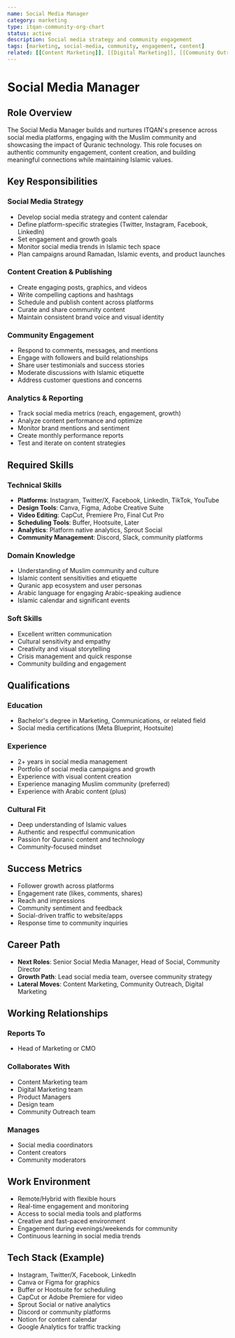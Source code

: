 ```yaml
---
name: Social Media Manager
category: marketing
type: itqan-community-org-chart
status: active
description: Social media strategy and community engagement
tags: [marketing, social-media, community, engagement, content]
related: [[Content Marketing]], [[Digital Marketing]], [[Community Outreach]]
---
```


# Social Media Manager

## Role Overview
The Social Media Manager builds and nurtures ITQAN's presence across social media platforms, engaging with the Muslim community and showcasing the impact of Quranic technology. This role focuses on authentic community engagement, content creation, and building meaningful connections while maintaining Islamic values.

## Key Responsibilities

### Social Media Strategy
- Develop social media strategy and content calendar
- Define platform-specific strategies (Twitter, Instagram, Facebook, LinkedIn)
- Set engagement and growth goals
- Monitor social media trends in Islamic tech space
- Plan campaigns around Ramadan, Islamic events, and product launches

### Content Creation & Publishing
- Create engaging posts, graphics, and videos
- Write compelling captions and hashtags
- Schedule and publish content across platforms
- Curate and share community content
- Maintain consistent brand voice and visual identity

### Community Engagement
- Respond to comments, messages, and mentions
- Engage with followers and build relationships
- Share user testimonials and success stories
- Moderate discussions with Islamic etiquette
- Address customer questions and concerns

### Analytics & Reporting
- Track social media metrics (reach, engagement, growth)
- Analyze content performance and optimize
- Monitor brand mentions and sentiment
- Create monthly performance reports
- Test and iterate on content strategies

## Required Skills

### Technical Skills
- **Platforms**: Instagram, Twitter/X, Facebook, LinkedIn, TikTok, YouTube
- **Design Tools**: Canva, Figma, Adobe Creative Suite
- **Video Editing**: CapCut, Premiere Pro, Final Cut Pro
- **Scheduling Tools**: Buffer, Hootsuite, Later
- **Analytics**: Platform native analytics, Sprout Social
- **Community Management**: Discord, Slack, community platforms

### Domain Knowledge
- Understanding of Muslim community and culture
- Islamic content sensitivities and etiquette
- Quranic app ecosystem and user personas
- Arabic language for engaging Arabic-speaking audience
- Islamic calendar and significant events

### Soft Skills
- Excellent written communication
- Cultural sensitivity and empathy
- Creativity and visual storytelling
- Crisis management and quick response
- Community building and engagement

## Qualifications

### Education
- Bachelor's degree in Marketing, Communications, or related field
- Social media certifications (Meta Blueprint, Hootsuite)

### Experience
- 2+ years in social media management
- Portfolio of social media campaigns and growth
- Experience with visual content creation
- Experience managing Muslim community (preferred)
- Experience with Arabic content (plus)

### Cultural Fit
- Deep understanding of Islamic values
- Authentic and respectful communication
- Passion for Quranic content and technology
- Community-focused mindset

## Success Metrics
- Follower growth across platforms
- Engagement rate (likes, comments, shares)
- Reach and impressions
- Community sentiment and feedback
- Social-driven traffic to website/apps
- Response time to community inquiries

## Career Path
- **Next Roles**: Senior Social Media Manager, Head of Social, Community Director
- **Growth Path**: Lead social media team, oversee community strategy
- **Lateral Moves**: Content Marketing, Community Outreach, Digital Marketing

## Working Relationships

### Reports To
- Head of Marketing or CMO

### Collaborates With
- Content Marketing team
- Digital Marketing team
- Product Managers
- Design team
- Community Outreach team

### Manages
- Social media coordinators
- Content creators
- Community moderators

## Work Environment
- Remote/Hybrid with flexible hours
- Real-time engagement and monitoring
- Access to social media tools and platforms
- Creative and fast-paced environment
- Engagement during evenings/weekends for community
- Continuous learning in social media trends

## Tech Stack (Example)
- Instagram, Twitter/X, Facebook, LinkedIn
- Canva or Figma for graphics
- Buffer or Hootsuite for scheduling
- CapCut or Adobe Premiere for video
- Sprout Social or native analytics
- Discord or community platforms
- Notion for content calendar
- Google Analytics for traffic tracking